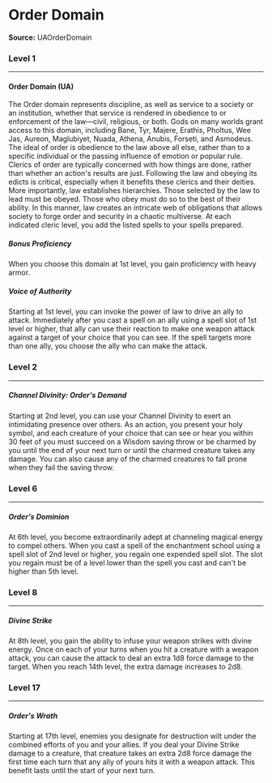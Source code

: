# Order Domain

**Source:** UAOrderDomain


### Level 1
---
#### Order Domain (UA)
The Order domain represents discipline, as well as service to a society or an institution, whether that service is rendered in obedience to or enforcement of the law—civil, religious, or both. Gods on many worlds grant access to this domain, including Bane, Tyr, Majere, Erathis, Pholtus, Wee Jas, Aureon, Maglubiyet, Nuada, Athena, Anubis, Forseti, and Asmodeus.
The ideal of order is obedience to the law above all else, rather than to a specific individual or the passing influence of emotion or popular rule. Clerics of order are typically concerned with how things are done, rather than whether an action's results are just. Following the law and obeying its edicts is critical, especially when it benefits these clerics and their deities.
More importantly, law establishes hierarchies. Those selected by the law to lead must be obeyed. Those who obey must do so to the best of their ability. In this manner, law creates an intricate web of obligations that allows society to forge order and security in a chaotic multiverse.
At each indicated cleric level, you add the listed spells to your spells prepared.

##### **Bonus Proficiency**
When you choose this domain at 1st level, you gain proficiency with heavy armor.

##### **Voice of Authority**
Starting at 1st level, you can invoke the power of law to drive an ally to attack. Immediately after you cast a spell on an ally using a spell slot of 1st level or higher, that ally can use their reaction to make one weapon attack against a target of your choice that you can see. If the spell targets more than one ally, you choose the ally who can make the attack.

### Level 2
---
##### **Channel Divinity: Order's Demand**
Starting at 2nd level, you can use your Channel Divinity to exert an intimidating presence over others.
As an action, you present your holy symbol, and each creature of your choice that can see or hear you within 30 feet of you must succeed on a Wisdom saving throw or be charmed by you until the end of your next turn or until the charmed creature takes any damage. You can also cause any of the charmed creatures to fall prone when they fail the saving throw.

### Level 6
---
##### **Order's Dominion**
At 6th level, you become extraordinarily adept at channeling magical energy to compel others.
When you cast a spell of the enchantment school using a spell slot of 2nd level or higher, you regain one expended spell slot. The slot you regain must be of a level lower than the spell you cast and can't be higher than 5th level.

### Level 8
---
##### **Divine Strike**
At 8th level, you gain the ability to infuse your weapon strikes with divine energy. Once on each of your turns when you hit a creature with a weapon attack, you can cause the attack to deal an extra 1d8 force damage to the target. When you reach 14th level, the extra damage increases to 2d8.

### Level 17
---
##### **Order's Wrath**
Starting at 17th level, enemies you designate for destruction wilt under the combined efforts of you and your allies. If you deal your Divine Strike damage to a creature, that creature takes an extra 2d8 force damage the first time each turn that any ally of yours hits it with a weapon attack. This benefit lasts until the start of your next turn.